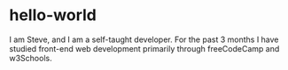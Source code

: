 # hello-world

I am Steve, and I am a self-taught developer. For the past 3 months I have studied front-end web development primarily through freeCodeCamp and w3Schools. 
